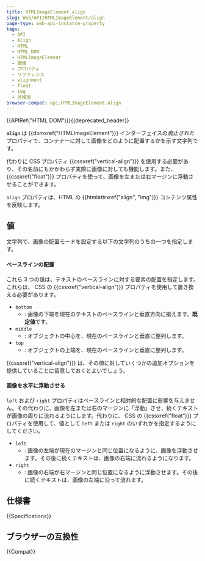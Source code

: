 ```yaml
---
title: HTMLImageElement.align
slug: Web/API/HTMLImageElement/align
page-type: web-api-instance-property
tags:
  - API
  - Align
  - HTML
  - HTML DOM
  - HTMLImageElement
  - 画像
  - プロパティ
  - リファレンス
  - alignment
  - float
  - img
  - 非推奨
browser-compat: api.HTMLImageElement.align
---
```

{{APIRef("HTML DOM")}}{{deprecated_header}}

**`align`** は {{domxref("HTMLImageElement")}} インターフェイスの*廃止された*プロパティで、コンテナーに対して画像をどのように配置するかを示す文字列です。

代わりに CSS プロパティ {{cssxref("vertical-align")}} を使用する必要があり、その名前にもかかわらず実際に画像に対しても機能します。また、 {{cssxref("float")}} プロパティを使って、画像を左または右マージンに浮動させることができます。

`align` プロパティは、HTML の {{htmlattrxref("align", "img")}} コンテンツ属性を反映します。

## 値

文字列で、画像の配置モードを設定する以下の文字列のうちの一つを指定します。

#### ベースラインの配置

これら 3 つの値は、テキストのベースラインに対する要素の配置を指定します。
これらは、 CSS の {{cssxref("vertical-align")}} プロパティを使用して置き換える必要があります。

- `bottom`
  - : 画像の下端を現在のテキストのベースラインと垂直方向に揃えます。**既定値**です。
- `middle`
  - : オブジェクトの中心を、現在のベースラインと垂直に整列します。
- `top`
  - : オブジェクトの上端を、現在のベースラインと垂直に整列します。

{{cssxref("vertical-align")}} は、その値に対していくつかの追加オプションを提供していることに留意しておくとよいでしょう。

#### 画像を水平に浮動させる

`left` および `right` プロパティはベースラインと相対的な配置に影響を与えません。その代わりに、画像を左または右のマージンに「浮動」させ、続くテキストが画像の周りに流れるようにします。代わりに、 CSS の {{cssxref("float")}} プロパティを使用して、値として `left` または `right` のいずれかを指定するようにしてください。

- `left`
  - : 画像の左端が現在のマージンと同じ位置になるように、画像を浮動させます。その後に続くテキストは、画像の右端に流れるようになります。
- `right`
  - : 画像の右端が右マージンと同じ位置になるように浮動させます。その後に続くテキストは、画像の左端に沿って流れます。

## 仕様書

{{Specifications}}

## ブラウザーの互換性

{{Compat}}
